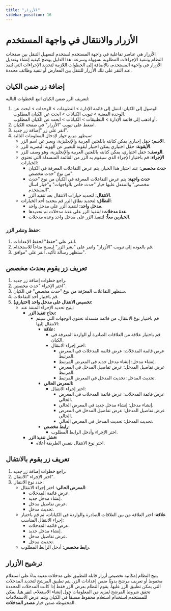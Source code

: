 ```yaml
---
title: "الأزرار"
sidebar_position: 16
---
```

# الأزرار والانتقال في واجهة المستخدم
الأزرار هي عناصر تفاعلية في واجهة المستخدم تُستخدم لتسهيل التنقل بين صفحات النظام وتنفيذ الإجراءات المطلوبة بسهولة وسرعة.
هذا الدليل يوضح كيفية إنشاء وتعديل الأزرار في واجهة المستخدم، بالإضافة إلى الخطوات اللازمة لتحديد الإجراءات التي تُنفذ عند النقر على تلك الأزرار للتنقل بين المعارض أو تنفيذ وظائف محددة.
## إضافة زر ضمن الكيان
لتعريف الزر ضمن الكيان اتبع الخطوات التالية:
1. الوصول إلى الكيان:
  انتقل إلى قائمة الإدارة > التطبيقات > الوحدات > ابحث عن الوحدة المعنية > تبويب الكيانات > ابحث عن الكيان المطلوب.   
  أو اذهب إلى قائمة الإدارة > التطبيقات > الكيانات > ابحث عن الكيان المطلوب.
2. اضغط على تبويب "الأزرار" في صفحة الكيان.
3. انقر على زر "إضافة زر جديد".  
4. سيظهر مربع حوار لإدخال المعلومات التالية:  
   - **الاسم:** حقل إجباري يمكن كتابته باللغتين العربية والإنجليزية، ويعبر عن اسم الزر.  
   - **الأيقونة:** حقل اختياري يمكن اختيار أيقونة للتعبير عن الهوية البصرية للزر.  
   - **الوصف:** حقل اختياري، يمكن كتابته باللغتين العربية والإنجليزية، وهو وصف للزر.  
   - **الإجراء:** قم باختيار الإجراء الذي سيقوم به الزر من القائمة المنسدلة التي تحتوي الخيارات:  
     - **حدث مخصص:** عند اختيار هذا الخيار، يتم عرض التفاعلات المعرفة في الكيان من نوع "حدث مخصص".  
     - **حدث واجهة:** يتم عرض التفاعلات المعرفة في الكيان من نوع "حدث مخصص" والمفعل عليها خيار "حدث خاص بالواجهات" و"خيار اسأل المستخدم".  
     - **الانتقال:** لتحديد خيارات الانتقال بعد تنفيذ الزر.  
   - **النطاق:** لتحديد نطاق الزر قم بتحديد أحد الخيارات:
     - **مدخل واحد:** لتنفيذ الزر على مدخل واحد.  
     - **عدة مدخلات:** لتنفيذ الزر على عدة مدخلات تم تحديدها.  
     - **الخيارين معاً:** لتنفيذ الزر على مدخل واحد وعدة مدخلات.
### حفظ ونشر الزر:  
1. انقر على "حفظ" لحفظ الإعدادات.  
2. قم بالعودة إلى تبويب "الأزرار" وانقر على "نشر الزر" ليصبح متاحاً للاستخدام.  
3. ستظهر رسالة تأكيد، انقر على "موافق".
## تعريف زر يقوم بحدث مخصص  
1. راجع خطوات إضافة زر جديد.  
2. اختر الإجراء "حدث مخصص".  
3. ستظهر التفاعلات المعرّفة من نوع "حدث مخصص" في الكيان.  
4. قم باختيار أحد التفاعلات.  
5. **تخصيص الانتقال على مدخل واحد (اختياري):**  
   - يتيح تحديد الإجراء المنفذ عند:  
     - **نجاح تنفيذ الزر:**  
       - قم باختيار نوع الانتقال، من قائمة منسدلة تحتوي الوجهات التي سيتم الانتقال إليها:  
         - **علاقة:**  
           - قم باختيار علاقة من العلاقات الصادرة أو الواردة المعرفة في الكيان.  
           - اختر إجراء الانتقال:  
             - عرض قائمة المدخلات: عرض قائمة المدخلات في المعرض المرتبط.  
             - إنشاء مدخل: إنشاء مدخل جديد في المعرض المرتبط.  
             - عرض تفاصيل المدخل: عرض تفاصيل المدخل في المعرض المرتبط.  
             - تحديث المدخل: تحديث المدخل في المعرض المرتبط.  
         - **المعرض الحالي:**  
           - اختر إجراء الانتقال:  
             - عرض قائمة المدخلات: عرض قائمة المدخلات في المعرض الحالي.  
             - إنشاء مدخل: إنشاء مدخل جديد في المعرض الحالي.  
             - عرض تفاصيل المدخل: عرض تفاصيل المدخل في المعرض الحالي.  
             - تحديث المدخل: تحديث المدخل في المعرض الحالي.  
         - **رابط مخصص:**  
           - اختر الإجراء وأدخل الرابط المطلوب.  
     - **فشل تنفيذ الزر:**  
       - اختر نوع الانتقال بنفس الطريقة أعلاه.
       
## تعريف زر يقوم بالانتقال  
1. راجع خطوات إضافة زر جديد.  
2. اختر الإجراء "الانتقال".  
3. حدد نوع الانتقال:  
   - **المعرض الحالي:** اختر إجراء الانتقال:  
     - عرض قائمة المدخلات.  
     - إنشاء مدخل جديد.  
     - عرض تفاصيل مدخل.  
     - تحديث مدخل.  
   - **علاقة:** اختر العلاقة من بين العلاقات الصادرة والواردة في الكيانات، ثم قم باختيار إجراء الانتقال المناسب:  
     - عرض قائمة المدخلات.  
     - إنشاء مدخل جديد.  
     - عرض تفاصيل مدخل.  
     - تحديث مدخل.  
   - **رابط مخصص:** أدخل الرابط المطلوب.
     
## ترشيح الأزرار
يتيح النظام إمكانية تخصيص أزرار قابلة للتطبيق على مدخلات معينة بناءً على استعلام محفوظ أو تعريف مرشح يدويًا ضمن إعدادات الزر.
يتم تطبيق المرشح لتحديد المدخلات التي يمكن تطبيق الزر عليها.
يقوم النظام بعرض الزر فقط إذا كانت المدخلات المحددة تحقق شروط المرشح
لمزيد من المعلومات حول إنشاء الاستعلام، [انقر هنا](../my-first-application/my-first-app-modifying-the-tasks-system#creating-a-query).
يمكن للمستخدم استخدام استعلام محفوظ مسبقاُ في الكيان ويتم عرض الاستعلامات المحفوظة ضمن خيار **مصدر المدخلات**. 



